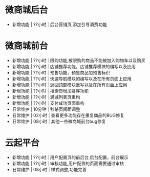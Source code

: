 # 微商城后台
* 新增功能 | ??小时 | 后台营销页,添加引导消费功能

# 微商城前台
* 新增功能 | ??小时 | 限购功能,被限购的商品不能被加入购物车以及购买
* 新增功能 | ??小时 | 店铺推荐功能，店铺推荐模块的编写以及应用
* 新增功能 | ??小时 | 预售功能，预售商品加预售标识
* 新增功能 | ??小时 | 快速导航模块的编写以及在所有页面上应用
* 新增功能 | ??小时 | 返回顶部模块重写以及在所有页面上应用
* 新增功能 | ??小时 | 搜索页增加排序功能
* 新增功能 | ??小时 | 满减列表页重构
* 新增功能 | ??小时 | 支付成功页面重构
* 日常维护 | 10分钟 | 秒杀页间距调整
* 日常维护 | 02小时 | 查看更多功能存在重复商品的BUG修复
* 日常维护 | 08小时 | 其他一些微商城前台bug修复

# 云起平台
* 新增功能 | ??小时 | 用户配置页的前后台,后台配置，前台展示
* 新增功能 | ??小时 | 审核功能,用户配置的页面需要通过审核
* 日常维护 | 08小时 | 样式调整,功能完善
